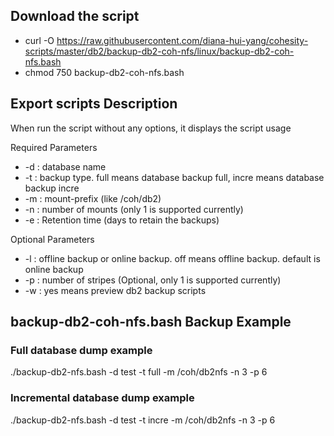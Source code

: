 ## Download the script

- curl -O https://raw.githubusercontent.com/diana-hui-yang/cohesity-scripts/master/db2/backup-db2-coh-nfs/linux/backup-db2-coh-nfs.bash
- chmod 750 backup-db2-coh-nfs.bash

## Export scripts Description
When run the script without any options, it displays the script usage


 Required Parameters
- -d : database name
- -t : backup type. full means database backup full, incre means database backup incre
- -m : mount-prefix (like /coh/db2)
- -n : number of mounts (only 1 is supported currently)
- -e : Retention time (days to retain the backups)

 Optional Parameters
- -l : offline backup or online backup. off means offline backup. default is online backup
- -p : number of stripes (Optional, only 1 is supported currently)
- -w : yes means preview db2 backup scripts



## backup-db2-coh-nfs.bash Backup Example
### Full database dump example
./backup-db2-nfs.bash -d test -t full -m /coh/db2nfs -n 3 -p 6
### Incremental database dump example
./backup-db2-nfs.bash -d test -t incre -m /coh/db2nfs -n 3 -p 6
